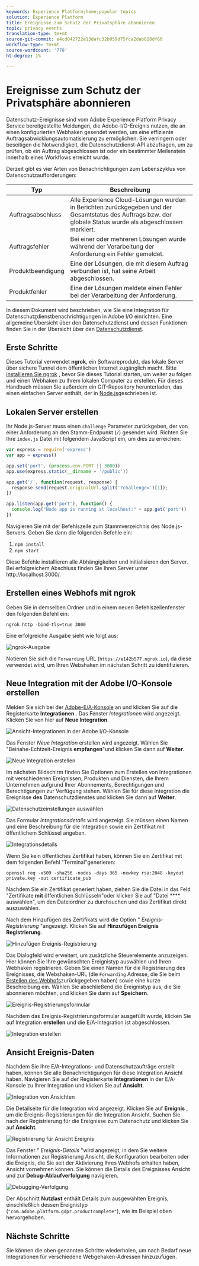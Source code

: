 ```yaml
---
keywords: Experience Platform;home;popular topics
solution: Experience Platform
title: Ereignisse zum Schutz der Privatsphäre abonnieren
topic: privacy events
translation-type: tm+mt
source-git-commit: e4cd042722e13dafc32b059d75fca2dab828df60
workflow-type: tm+mt
source-wordcount: '778'
ht-degree: 1%

---
```



# Ereignisse zum Schutz der Privatsphäre abonnieren

Datenschutz-Ereignisse sind vom Adobe Experience Platform Privacy Service bereitgestellte Meldungen, die Adobe-I/O-Ereignis nutzen, die an einen konfigurierten Webhaken gesendet werden, um eine effiziente Auftragsabwicklungsautomatisierung zu ermöglichen. Sie verringern oder beseitigen die Notwendigkeit, die Datenschutzdienst-API abzufragen, um zu prüfen, ob ein Auftrag abgeschlossen ist oder ein bestimmter Meilenstein innerhalb eines Workflows erreicht wurde.

Derzeit gibt es vier Arten von Benachrichtigungen zum Lebenszyklus von Datenschutzaufforderungen:

| Typ | Beschreibung |
--- | ---
| Auftragsabschluss | Alle Experience Cloud-Lösungen wurden in Berichten zurückgegeben und der Gesamtstatus des Auftrags bzw. der globale Status wurde als abgeschlossen markiert. |
| Auftragsfehler | Bei einer oder mehreren Lösungen wurde während der Verarbeitung der Anforderung ein Fehler gemeldet. |
| Produktbeendigung | Eine der Lösungen, die mit diesem Auftrag verbunden ist, hat seine Arbeit abgeschlossen. |
| Produktfehler | Eine der Lösungen meldete einen Fehler bei der Verarbeitung der Anforderung. |

In diesem Dokument wird beschrieben, wie Sie eine Integration für Datenschutzdienstbenachrichtigungen in Adobe I/O einrichten. Eine allgemeine Übersicht über den Datenschutzdienst und dessen Funktionen finden Sie in der Übersicht über den [Datenschutzdienst](home.md).

## Erste Schritte

Dieses Tutorial verwendet **ngrok**, ein Softwareprodukt, das lokale Server über sichere Tunnel dem öffentlichen Internet zugänglich macht. Bitte [installieren Sie ngrok](https://ngrok.com/download) , bevor Sie dieses Tutorial starten, um weiter zu folgen und einen Webhaken zu Ihrem lokalen Computer zu erstellen. Für dieses Handbuch müssen Sie außerdem ein GIT-Repository herunterladen, das einen einfachen Server enthält, der in [Node.js](https://nodejs.org/)geschrieben ist.

## Lokalen Server erstellen

Ihr Node.js-Server muss einen `challenge` Parameter zurückgeben, der von einer Anforderung an den Stamm-Endpunkt (`/`) gesendet wird. Richten Sie Ihre `index.js` Datei mit folgendem JavaScript ein, um dies zu erreichen:

```js
var express = require('express')
var app = express()

app.set('port', (process.env.PORT || 3000))
app.use(express.static(__dirname + '/public'))

app.get('/', function(request, response) {
  response.send(request.originalUrl.split('?challenge=')[1]);
})

app.listen(app.get('port'), function() {
  console.log("Node app is running at localhost:" + app.get('port'))
})
```

Navigieren Sie mit der Befehlszeile zum Stammverzeichnis des Node.js-Servers. Geben Sie dann die folgenden Befehle ein:

1. `npm install`
1. `npm start`

Diese Befehle installieren alle Abhängigkeiten und initialisieren den Server. Bei erfolgreichem Abschluss finden Sie Ihren Server unter http://localhost:3000/.

## Erstellen eines Webhofs mit ngrok

Geben Sie in demselben Ordner und in einem neuen Befehlszeilenfenster den folgenden Befehl ein:

```shell
ngrok http -bind-tls=true 3000
```

Eine erfolgreiche Ausgabe sieht wie folgt aus:

![ngrok-Ausgabe](images/privacy-events/ngrok-output.png)

Notieren Sie sich die `Forwarding` URL (`https://e142b577.ngrok.io`), da diese verwendet wird, um Ihren Webshaken im nächsten Schritt zu identifizieren.

## Neue Integration mit der Adobe I/O-Konsole erstellen

Melden Sie sich bei der [Adobe-E/A-Konsole](https://console.adobe.io) an und klicken Sie auf die Registerkarte **Integrationen** . Das Fenster _Integrationen_ wird angezeigt. Klicken Sie von hier auf **Neue Integration**.

![Ansicht-Integrationen in der Adobe I/O-Konsole](images/privacy-events/integrations.png)

Das Fenster *Neue Integration* erstellen wird angezeigt. Wählen Sie &quot;Beinahe-Echtzeit-Ereignis **empfangen**&quot;und klicken Sie dann auf **Weiter**.

![Neue Integration erstellen](images/privacy-events/new-integration.png)

Im nächsten Bildschirm finden Sie Optionen zum Erstellen von Integrationen mit verschiedenen Ereignissen, Produkten und Diensten, die Ihrem Unternehmen aufgrund Ihrer Abonnements, Berechtigungen und Berechtigungen zur Verfügung stehen. Wählen Sie für diese Integration die Ereignisse **des** Datenschutzdienstes und klicken Sie dann auf **Weiter**.

![Datenschutzeinstellungen auswählen](images/privacy-events/privacy-events.png)

Das Formular *Integrationsdetails* wird angezeigt. Sie müssen einen Namen und eine Beschreibung für die Integration sowie ein Zertifikat mit öffentlichem Schlüssel angeben.

![Integrationsdetails](images/privacy-events/integration-details.png)

Wenn Sie kein öffentliches Zertifikat haben, können Sie ein Zertifikat mit dem folgenden Befehl &quot;Terminal&quot;generieren:

```shell
openssl req -x509 -sha256 -nodes -days 365 -newkey rsa:2048 -keyout private.key -out certificate_pub
```

Nachdem Sie ein Zertifikat generiert haben, ziehen Sie die Datei in das Feld &quot;Zertifikate **mit** öffentlichen Schlüsseln&quot;oder klicken Sie auf &quot;Datei **** auswählen&quot;, um den Dateiordner zu durchsuchen und das Zertifikat direkt auszuwählen.

Nach dem Hinzufügen des Zertifikats wird die Option &quot; *Ereignis-Registrierung* &quot;angezeigt. Klicken Sie auf **Hinzufügen Ereignis Registrierung**.

![Hinzufügen Ereignis-Registrierung](images/privacy-events/add-event-registration.png)

Das Dialogfeld wird erweitert, um zusätzliche Steuerelemente anzuzeigen. Hier können Sie Ihre gewünschten Ereignistyp auswählen und Ihren Webhaken registrieren. Geben Sie einen Namen für die Registrierung des Ereignisses, die Webshaken-URL (die `Forwarding` Adresse, die Sie beim [Erstellen des Webhofs](#create-a-webhook-using-ngrok)zurückgegeben haben) sowie eine kurze Beschreibung ein. Wählen Sie abschließend die Ereignistyp aus, die Sie abonnieren möchten, und klicken Sie dann auf **Speichern**.

![Ereignis-Registrierungsformular](images/privacy-events/event-registration-form.png)

Nachdem das Ereignis-Registrierungsformular ausgefüllt wurde, klicken Sie auf Integration **erstellen** und die E/A-Integration ist abgeschlossen.

![Integration erstellen](images/privacy-events/create-integration.png)

## Ansicht Ereignis-Daten

Nachdem Sie Ihre E/A-Integrations- und Datenschutzaufträge erstellt haben, können Sie alle Benachrichtigungen für diese Integration Ansicht haben. Navigieren Sie auf der Registerkarte **Integrationen** in der E/A-Konsole zu Ihrer Integration und klicken Sie auf **Ansicht**.

![Integration von Ansichten](images/privacy-events/view-integration.png)

Die Detailseite für die Integration wird angezeigt. Klicken Sie auf **Ereignis** , um die Ereignis-Registrierungen für die Integration Ansicht. Suchen Sie nach der Registrierung für die Ereignisse zum Datenschutz und klicken Sie auf **Ansicht**.

![Registrierung für Ansicht Ereignis](images/privacy-events/view-registration.png)

Das Fenster &quot; *Ereignis-Details* &quot;wird angezeigt, in dem Sie weitere Informationen zur Registrierung Ansicht, die Konfiguration bearbeiten oder die Ereignis, die Sie seit der Aktivierung Ihres Webhofs erhalten haben, Ansicht vornehmen können. Sie können die Details des Ereignisses Ansicht und zur **Debug-Ablaufverfolgung** navigieren.

![Debugging-Verfolgung](images/privacy-events/debug-tracing.png)

Der Abschnitt **Nutzlast** enthält Details zum ausgewählten Ereignis, einschließlich dessen Ereignistyp (`"com.adobe.platform.gdpr.productcomplete"`), wie im Beispiel oben hervorgehoben.

## Nächste Schritte

Sie können die oben genannten Schritte wiederholen, um nach Bedarf neue Integrationen für verschiedene Webgehaken-Adressen hinzuzufügen.